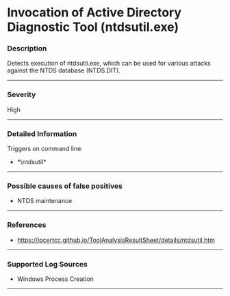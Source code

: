 # Invocation of Active Directory Diagnostic Tool (ntdsutil.exe)
### Description

Detects execution of ntdsutil.exe, which can be used for various attacks against the NTDS database (NTDS.DIT).

-------------------
### Severity

High

-------------------

### Detailed Information

Triggers on command line:
  - \*\ntdsutil\*

-------------------

### Possible causes of false positives

- NTDS maintenance

-------------------
### References

- https://jpcertcc.github.io/ToolAnalysisResultSheet/details/ntdsutil.htm

-------------------
### Supported Log Sources

- Windows Process Creation

-------------------
